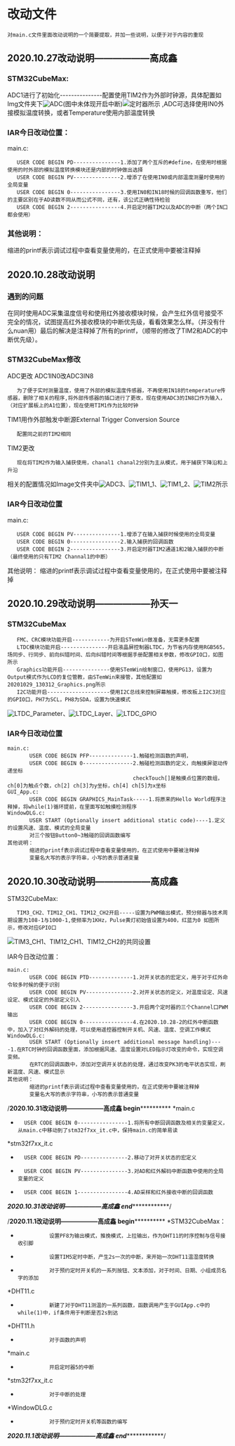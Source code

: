 # 改动文件

`对main.c文件里面改动说明的一个简要提取，并加一些说明，以便于对于内容的重现`

## 2020.10.27改动说明——————高成鑫

### STM32CubeMax:

ADC1进行了初始化---------------配置使用TIM2作为外部时钟源，具体配置如Img文件夹下![ADC](Img/20201027/20201027_023549_ADC1_Temp.png)(图中未体现开启中断)![定时器](Img/20201027/2020_1027_032224_TIM2.png)所示 ,ADC可选择使用IN0外接模拟温度转换，或者Temperature使用内部温度转换

### IAR今日改动位置：

main.c:

       USER CODE BEGIN PD---------------1.添加了两个互斥的#define，在使用时根据使用的时外部的模拟温度转换模块还是内部的时钟做出选择
       USER CODE BEGIN PV---------------2.增添了在使用IN0或内部温度测量时使用的全局变量
       USER CODE BEGIN 0----------------3.使用IN0和IN18时候的回调函数重写，他们的主要区别在于AD读数不同从而公式不同，还有，该公式正确性待检验
       USER CODE BEGIN 2----------------4.开启定时器TIM2以及ADC的中断（两个IN口都会使用）

### 其他说明：

缩进的printf表示调试过程中查看变量使用的，在正式使用中要被注释掉

## 2020.10.28改动说明

### 遇到的问题

在同时使用ADC采集温度信号和使用红外接收模块时候，会产生红外信号接受不完全的情况，试图提高红外接收模块的中断优先级，看看效果怎么样。（并没有什么nuan用）最后的解决是注释掉了所有的printf，（顺带的修改了TIM2和ADC的中断优先级）。

### STM32CubeMax修改

ADC更改 ADC1IN0改ADC3IN8

       为了便于实时测量温度，使用了外部的模拟温度传感器，不再使用IN18的temperature传感器，删除了相关的程序,将外部传感器的插口进行了更改，现在使用ADC3的IN8口作为输入，（对应扩展板上的A1位置），现在使用TIM1作为比较时钟

TIM1用作外部触发中断源External Trigger Conversion Source

       配置同之前的TIM2相同
       
TIM2更改

       现在将TIM2作为输入捕获使用，chanal1 chanal2分别为主从模式，用于捕获下降沿和上升沿
       
相关的配置情况如Image文件夹中![ADC3](Img/20201028/20201028_161138_ADC3.png)、![TIM1_1](Img/20201028/20201028_161349_TIM1_1.png)、![TIM1_2](Img/20201028/20201028_161445_TIM1_2.png)、![TIM2](Img/20201028/20201028_161532_TIM2.png)所示

### IAR今日改动位置

main.c:

       USER CODE BEGIN PV---------------1.增添了在输入捕获时候使用的全局变量
       USER CODE BEGIN 0----------------2.输入捕获的回调函数
       USER CODE BEGIN 2----------------3.开启定时器TIM2通道1和2输入捕获的中断（最终使用的只有TIM2 Channal1的中断）
其他说明：
       缩进的printf表示调试过程中查看变量使用的，在正式使用中要被注释掉

## 2020.10.29改动说明——————孙天一

### STM32CubeMax

       FMC、CRC模块功能开启------------为开启STemWin做准备，无需更多配置
       LTDC模块功能开启---------------开启液晶屏控制器LTDC，为节省内存使用RGB565，场同步、行同步、前向纠错时间、后向纠错时间等根据手册配置相关参数，修改GPIO口，如图所示
       Graphics功能开启---------------使用STemWin绘制窗口，使用PG13，设置为Output模式作为LCD的复位管教，由STemWin来接管，其他配置如20201029_130312_Graphics.png所示
       I2C功能开启--------------------使用I2C总线来控制屏幕触摸，修改板上I2C3对应的GPIO口，PH7为SCL，PH8为SDA，设置为快速模式

![LTDC_Parameter](Img/20201029/20201029_125833_LTDC_Parameter_Settings.png)、![LTDC_Layer](Img/20201029/20201029_125900_Layer_Setting.png)、![LTDC_GPIO](Img/20201029/20201029_125943_GPIO_Setting.png)

### IAR今日改动位置

```
main.c:
       USER CODE BEGIN PFP--------------1.触碰检测函数的声明，
       USER CODE BEGIN 0----------------2.触碰检测函数的定义，向触摸屏驱动传递坐标
                                        checkTouch[]是触摸点位置的数组，ch[0]为触点个数，ch[2] ch[3]为y坐标，ch[4] ch[5]为x坐标
GUI_App.c:
       USER CODE BEGIN GRAPHICS_MainTask-----1.将原来的Hello World程序注释掉，将while(1)循环提前，在里面写如触摸检测程序
WindowDLG.c:
       USER START (Optionally insert additional static code)----1.定义的设置风速、温度、模式的全局变量
       对三个按钮Button0~3触碰的回调函数编写
其他说明：
       缩进的printf表示调试过程中查看变量使用的，在正式使用中要被注释掉
       变量名大写的表示字符串，小写的表示普通变量
```

## 2020.10.30改动说明——————高成鑫

STM32CubeMax:

       TIM3_CH2、TIM12_CH1、TIM12_CH2开启-----设置为PWM输出模式，预分频器与技术周期设置为108-1与1000-1,使频率为1KHz，Pulse黄灯初始值设置为400，红蓝为0 如图所示，修改对应GPIO口

![TIM3_CH1、TIM12_CH1、TIM12_CH2的共同设置](Img/20201030/20201030_105006_TIM3_TIM12.png)

IAR今日改动位置：

```
main.c:
       USER CODE BEGIN PTD--------------1.对开关状态的宏定义，用于对于红外命令较多时候的便于识别
       USER CODE BEGIN PV---------------2.对开关状态的定义，对温度设定、风速设定、模式设定的外部定义引入
       USER CODE BEGIN 2----------------3.开启两个定时器的三个Channel口PWM输出
       USER CODE BEGIN 0----------------4.在2020.10.28-2的红外中断函数中，加入了对红外解码的处理，可以使用遥控器控制开关机、风速、温度、空调工作模式
WindowDLG.c:
       USER START (Optionally insert additional message handling)----1.在RTC时钟的回调函数里面，添加根据风速、温度设置对LED指示灯改变的命令，实现空调变频。
       在RTC的回调函数中，添加对空调开关状态的处理，通过改变PK3的电平状态实现，刷新温度、风速、模式显示
其他说明：
       缩进的printf表示调试过程中查看变量使用的，在正式使用中要被注释掉
       变量名大写的表示字符串，小写的表示普通变量
```

/**********************************************************************2020.10.31改动说明——————高成鑫 begin********************************************************************************
*main.c
*       USER CODE BEGIN 0----------------1.将所有中断回调函数及相关的变量定义，从main.c中移动到了stm32f7xx_it.c中，保持main.c的简单易读
*stm32f7xx_it.c
*       USER CODE BEGIN PD---------------2.移动了对开关状态的宏定义
*       USER CODE BEGIN PV---------------3.对AD和红外解码中断函数中使用的全局变量的定义
*       USER CODE BEGIN 1----------------4.AD采样和红外接收中断的回调函数
***********************************************************************2020.10.31改动说明——————高成鑫 end***********************************************************************************/

/**********************************************************************2020.11.1改动说明——————高成鑫 begin********************************************************************************
*STM32CubeMax：
*				设置PF8为输出模式，推挽模式，上拉输出，作为DHT11的时序控制与信号接收引脚
*				设置TIM5定时中断，产生2s一次的中断，来开始一次DHT11温湿度转换
*				对于预约定时开关机的一系列按钮、文本添加，对于时间、日期、小组成员名字的添加
*DHT11.c
*				新建了对于DHT11测温的一系列函数，函数调用产生于GUIApp.c中的while(1)中，if条件用于判断是否2s到达
*DHT11.h
*				对于函数的声明
*main.c
*				开启定时器5的中断
*stm32f7xx_it.c			
*				对于中断的处理
*WindowDLG.c
*				对于预约定时开关机等函数的编写
***********************************************************************2020.11.1改动说明——————高成鑫 end***********************************************************************************/